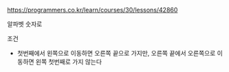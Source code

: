https://programmers.co.kr/learn/courses/30/lessons/42860

알파벳 숫자로

조건

- 첫번째에서 왼쪽으로 이동하면 오른쪽 끝으로 가지만, 오른쪽 끝에서 오른쪽으로 이동하면 왼쪽 첫번째로 가지 않는다

